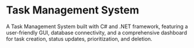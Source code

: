 # Task Management System
 A Task Management System built with C# and .NET framework, featuring a user-friendly GUI, database connectivity, and a comprehensive dashboard for task creation, status updates, prioritization, and deletion.
